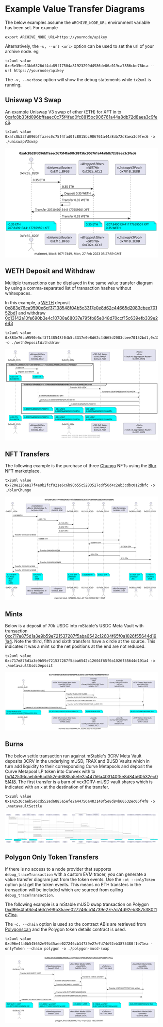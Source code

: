 
# Example Value Transfer Diagrams

The below examples assume the `ARCHIVE_NODE_URL` environment variable has been set. For example

```
export ARCHIVE_NODE_URL=https://yournode/apikey
```

Alternatively, the `-u, --url <url>` option can be used to set the url of your archive node. eg

```
tx2uml value 0xe5e35ee13bb6326df4da89f17504a81923299d4986de06a019ca7856cbe76bca --url https://yournode/apikey
```

The `-v, --verbose` option will show the debug statements while `tx2uml` is running.

## Uniswap V3 Swap

An example Uniswap V3 swap of ether (ETH) for XFT in tx
[0xafc8b33fd096bffaaec0c75f4fad0fc8815bc906761a44a8db72d8aea3c9fec6](https://etherscan.io/tx/0xafc8b33fd096bffaaec0c75f4fad0fc8815bc906761a44a8db72d8aea3c9fec6).

```
tx2uml value 0xafc8b33fd096bffaaec0c75f4fad0fc8815bc906761a44a8db72d8aea3c9fec6 -o ./uniswapV3swap
```

![Uniswap V3 Swap](./uniswapV3swap.svg)

## WETH Deposit and Withdraw

Multiple transactions can be displayed in the same value transfer diagram by using a comma-separated list of transaction hashes without whitespaces.

In this example, a [WETH](https://etherscan.io/token/0xc02aaa39b223fe8d0a0e5c4f27ead9083c756cc2#code) deposit [0x883e76ca9590e6cf37138548f04b5c3317e0e8d62c44665d2083cbee70152bd1](https://etherscan.io/tx/0x883e76ca9590e6cf37138548f04b5c3317e0e8d62c44665d2083cbee70152bd1)
and withdraw [0x13142a10fe690b3e4c10708a68037e795fb85e048d70ccf15c639efb339e2e43](https://etherscan.io/tx/0x13142a10fe690b3e4c10708a68037e795fb85e048d70ccf15c639efb339e2e43)

```
tx2uml value 0x883e76ca9590e6cf37138548f04b5c3317e0e8d62c44665d2083cbee70152bd1,0x13142a10fe690b3e4c10708a68037e795fb85e048d70ccf15c639efb339e2e43 -o ./wethDepositWithddraw
```

![WETH Deposit and Withdraw](./wethDepositWithddraw.svg)

## NFT Transfers

The following example is the purchase of three [Chungo](https://opensea.io/collection/chungos) NFTs using the [Blur](https://blur.io/) NFT marketplace.

```
tx2uml value 0x720e126ea17f4e0b2fcf021e6c6b90b55c5283527cdf50d4c2eb3cdbc012dbfc -o ./blurChungo
```

![Chungo NFT swaps on Blur](./blurChungo.svg)

## Mints

Below is a deposit of 70k USDC into mStable's USDC Meta Vault with transaction
[0xc717e875d1a3e9b59e721537287f5aba6542c12604f65f0a1026f55644d191a4](https://etherscan.io/tx/0xc717e875d1a3e9b59e721537287f5aba6542c12604f65f0a1026f55644d191a4).
Note the third, fifth and sixth transfers have a circle at the source.
This indicates it was a mint so the net positions at the end are not reduced.

```
tx2uml value 0xc717e875d1a3e9b59e721537287f5aba6542c12604f65f0a1026f55644d191a4 -o ./metavaultUsdcDeposit
```

![mStable USDC 3CRV Meta Vault](./metavaultUsdcDeposit.svg)

## Burns

The below settle transaction run against mStable's 3CRV Meta Vault deposits 3CRV in the underlying mUSD, FRAX and BUSD Vaults which in turn add liquidity to their corresponding Curve Metapools and deposit the Curve Metapool LP token into Convex with tx
[0x142536caeb5e6cd552ed6885a5efe2a44756a403140f5e8d84b60532ec05f4f8](https://etherscan.io/tx/0x142536caeb5e6cd552ed6885a5efe2a44756a403140f5e8d84b60532ec05f4f8).
The first transfer is a burn of vcx3CRV-mUSD vault shares which is indicated with an `x` at the destination of the transfer.

```
tx2uml value 0x142536caeb5e6cd552ed6885a5efe2a44756a403140f5e8d84b60532ec05f4f8 -o ./metavaultSettle
```

![mStable Meta Vault Settle](./metavaultSettle.svg)

## Polygon Only Token Transfers

If there is no access to a node provider that supports `debug_traceTransaction` with a custom EVM tracer, you can generate a value transfer diagram just from the token events.
Use the `-ot --onlyToken` option just get the token events. This means no ETH transfers in the transaction will be included which are sourced from calling `debug_traceTransaction`.

The following example is a mStable mUSD swap transaction on Polygon [0xd96e4fa0b545652e99b35aee027246cb14739e27e7d74d92eb3875380f1e71ea](https://polygonscan.com/tx/0xd96e4fa0b545652e99b35aee027246cb14739e27e7d74d92eb3875380f1e71ea).

The `-c, --chain` option is used so the contract ABIs are retrieved from [Polygonscan](https://polygonscan.com/) and the Polygon token details contract is used.

```
tx2uml value 0xd96e4fa0b545652e99b35aee027246cb14739e27e7d74d92eb3875380f1e71ea -onlyToken --chain polygon -o ./polygon-musd-swap
```

![Polygon mUSD swap](./polygon-musd-swap.svg)
